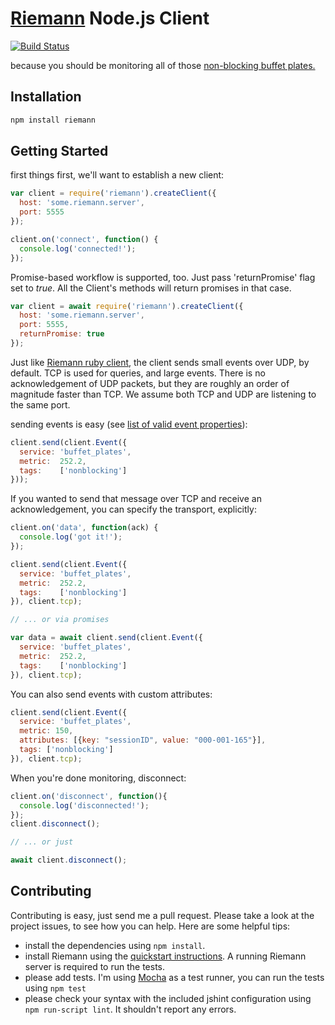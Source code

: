 # [Riemann](http://aphyr.github.com/riemann/) Node.js Client

[![Build Status](https://travis-ci.com/riemann/riemann-nodejs-client.svg?branch=master)](https://travis-ci.com/riemann/riemann-nodejs-client)

because you should be monitoring all of those [non-blocking buffet plates.](http://www.infinitelooper.com/?v=-sfZqL4Plxc&p=n#/242;267)

## Installation

```sh
npm install riemann
```

## Getting Started

first things first, we'll want to establish a new client:

```js
var client = require('riemann').createClient({
  host: 'some.riemann.server',
  port: 5555
});

client.on('connect', function() {
  console.log('connected!');
});
```

Promise-based workflow is supported, too. Just pass 'returnPromise' flag set to _true_.
All the Client's methods will return promises in that case.

```js
var client = await require('riemann').createClient({
  host: 'some.riemann.server',
  port: 5555,
  returnPromise: true
});
```

Just like [Riemann ruby client](https://github.com/aphyr/riemann-ruby-client), the client sends small events over UDP, by default. TCP is used for queries, and large events. There is no acknowledgement of UDP packets, but they are roughly an order of magnitude faster than TCP. We assume both TCP and UDP are listening to the same port.

sending events is easy (see [list of valid event properties](http://aphyr.github.com/riemann/concepts.html)):

```js
client.send(client.Event({
  service: 'buffet_plates',
  metric:  252.2,
  tags:    ['nonblocking']
}));
```

If you wanted to send that message over TCP and receive an acknowledgement, you can specify the transport, explicitly:

```js
client.on('data', function(ack) {
  console.log('got it!');
});

client.send(client.Event({
  service: 'buffet_plates',
  metric:  252.2,
  tags:    ['nonblocking']
}), client.tcp);

// ... or via promises

var data = await client.send(client.Event({
  service: 'buffet_plates',
  metric:  252.2,
  tags:    ['nonblocking']
}), client.tcp);
```

You can also send events with custom attributes:

```js
client.send(client.Event({
  service: 'buffet_plates',
  metric: 150,
  attributes: [{key: "sessionID", value: "000-001-165"}],
  tags: ['nonblocking']
}), client.tcp);
```


When you're done monitoring, disconnect:

```js
client.on('disconnect', function(){
  console.log('disconnected!');
});
client.disconnect();

// ... or just

await client.disconnect();
```

## Contributing

Contributing is easy, just send me a pull request. Please take a look at the project issues, to see how you can help. Here are some helpful tips:

- install the dependencies using `npm install`.
- install Riemann using the [quickstart instructions](http://riemann.io/quickstart.html). A running Riemann server is required to run the tests.
- please add tests. I'm using [Mocha](https://mochajs.org/) as a test runner, you can run the tests using `npm test`
- please check your syntax with the included jshint configuration using `npm run-script lint`. It shouldn't report any errors.
